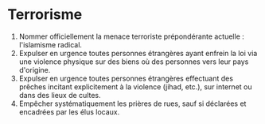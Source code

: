 # Terrorisme

1. Nommer officiellement la menace terroriste prépondérante actuelle : l'islamisme radical.
2. Expulser en urgence toutes personnes étrangères ayant enfrein la loi via une violence physique sur des biens où des personnes vers leur pays d'origine.
3. Expulser en urgence toutes personnes étrangères effectuant des prêches incitant explicitement à la violence (jihad, etc.), sur internet ou dans des lieux de cultes.
4. Empêcher systématiquement les prières de rues, sauf si déclarées et encadrées par les élus locaux.